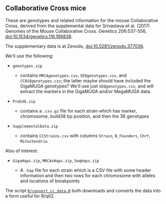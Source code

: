 ## Collaborative Cross mice

These are genotypes and related information for the mouse
Collaborative Cross, derived from the supplemental data for
Srivastava et al. (2017) Genomes of the Mouse Collaborative Cross. Genetics 206:537-556,
[doi:10.1534/genetics.116.198838](https://doi.org/10.1534/genetics.116.198838).

The supplementary data is at Zenodo,
[doi:10.5281/zenodo.377036](https://doi.org/10.5281/zenodo.377036).

We'll use the following:

- `genotypes.zip`

  - contains `MRCAgenotypes.csv`, `SEQgenotypes.csv`, and
    `CC018genotypes.csv`; the latter maybe should have included the
    GigaMUGA genotypes? We'll use just `SEQgenotypes.csv`, and will
    extract the markers in the GigaMUGA and/or MegaMUGA data.

- `Prob36.zip`

  - contains a `.csv.gz` file for each strain which has marker,
    chromosome, build38 bp position, and then the 36 genotypes

- `SupplementalData.zip`

  - contains `CCStrains.csv` with columns `Strain`, `N_Founders`, `ChrY`, `Mitochondria`


Also of interest:

- `GigaHaps.zip`, `MRCAsHaps.zip`, `SeqHaps.zip`

   - A `.hap` file for each strain which is a CSV file with some
     header information and then two rows for each chromosome with
     alleles and locations of breakpoints

The script [`R/convert_cc_data.R`](R/convert_cc_data.R) both downloads
and converts the data into a form useful for R/qtl2.
